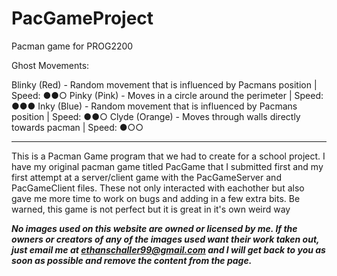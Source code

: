 # PacGameProject
Pacman game for PROG2200

Ghost Movements:

Blinky (Red) - Random movement that is influenced by Pacmans position | Speed: ●●○
Pinky (Pink) - Moves in a circle around the perimeter                 | Speed: ●●●
Inky (Blue) - Random movement that is influenced by Pacmans position  | Speed: ●●○
Clyde (Orange) - Moves through walls directly towards pacman          | Speed: ●○○

------------------------------------------------------------------------------------------------------------------------------------------------------------

This is a Pacman Game program that we had to create for a school project. I have my original pacman game titled PacGame that I submitted first and my first attempt at a server/client game with the PacGameServer and PacGameClient files. These not only interacted with eachother but also gave me more time to work on bugs and adding in a few extra bits. Be warned, this game is not perfect but it is great in it's own weird way

***No images used on this website are owned or licensed by me. If the owners or creators of any of the images used want their work taken out, just email me at ethanschaller99@gmail.com and I will get back to you as soon as possible and remove the content from the page.***
